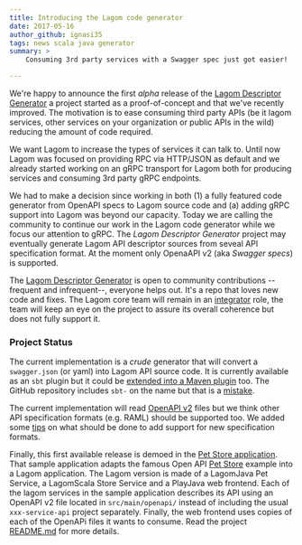 ```yaml
---
title: Introducing the Lagom code generator
date: 2017-05-16
author_github: ignasi35
tags: news scala java generator
summary: >
    Consuming 3rd party services with a Swagger spec just got easier!

---
```



We're happy to announce the first _alpha_ release of the [Lagom Descriptor Generator](https://github.com/lagom/sbt-lagom-descriptor-generator) a project started as a proof-of-concept and that we've recently improved. The motivation is to ease consuming third party APIs (be it lagom services, other services on your organization or public APIs in the wild) reducing the amount of code required.

We want Lagom to increase the types of services it can talk to. Until now Lagom was focused on providing RPC via HTTP/JSON as default and we already started working on an gRPC transport for Lagom both for producing services and consuming 3rd party gRPC endpoints. 

We had to make a decision since working in both (1) a fully featured code generator from OpenAPI specs to Lagom source code and (a) adding gRPC support into Lagom was beyond our capacity. Today we are calling the community to continue our work in the Lagom code generator while we focus our attention to gRPC. The _Lagom Descriptor Generator_ project may eventually generate Lagom API descriptor sources from seveal API specification format. At the moment only OpenaAPI v2 (aka _Swagger specs_) is supported.

The [Lagom Descriptor Generator](https://github.com/lagom/sbt-lagom-descriptor-generator) is open to community contributions --frequent and infrequent--, everyone helps out. It's a repo that loves new code and fixes. The Lagom core team will remain in an [integrator](https://www.lagomframework.com/community-process.html#definitions) role, the team will keep an eye on the project to assure its overall coherence but does not fully support it.

### Project Status 

The current implementation is a _crude_ generator that will convert a `swagger.json` (or yaml) into Lagom API source code. It is currently available as an `sbt` plugin but it could be [extended into a Maven plugin](https://github.com/lagom/sbt-lagom-descriptor-generator/issues/11) too. The GitHub repository includes `sbt-` on the name but that is a [mistake](https://github.com/lagom/sbt-lagom-descriptor-generator/issues/4).

The current implementation will read [OpenAPI v2](https://github.com/OAI/OpenAPI-Specification/blob/master/versions/2.0.md) files but we think other API specification formats (e.g. RAML) should be supported too. We added some [tips](https://github.com/lagom/sbt-lagom-descriptor-generator#supported-specs) on what should be done to add support for new specification formats.

Finally, this first available release is demoed in the [Pet Store application](https://github.com/ignasi35/lagom-pet-store/). That sample application adapts the famous Open API [Pet Store](http://petstore.swagger.io/) example into a Lagom application. The Lagom version is made of a LagomJava Pet Service, a LagomScala Store Service and a PlayJava web frontend. Each of the lagom services in the sample application describes its API using an OpenAPI v2 file located in `src/main/openapi/` instead of including the usual `xxx-service-api` project separately. Finally, the web frontend uses copies of each of the OpenAPi files it wants to consume. Read the project [README.md](https://github.com/ignasi35/lagom-pet-store/blob/master/README.md) for more details.